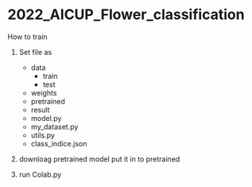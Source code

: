# 2022_AICUP_Flower_classification

How to train
1. Set file as
      + data
          + train
          + test
      + weights
      + pretrained
      + result
      + model.py
      + my_dataset.py
      + utils.py
      + class_indice.json

2. downloag pretrained model put it in to pretrained

3. run Colab.py

